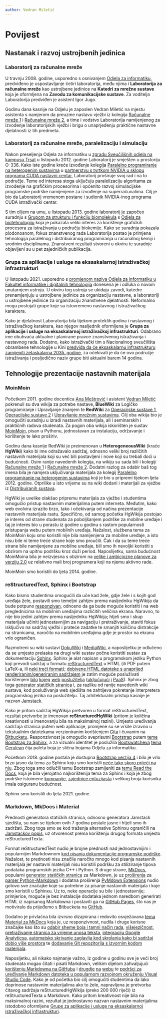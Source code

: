 ```yaml
---
author: Vedran Miletić
---
```


# Povijest

## Nastanak i razvoj ustrojbenih jedinica

### Laboratorij za računalne mreže

U travnju 2008. godine, usporedno s osnivanjem [Odjela za informatiku](https://www.inf.uniri.hr/), predviđeno je uspostavljanje četiri laboratorija, među njima i **Laboratorija za računalne mreže** kao ustrojbene jedinice na **Katedri za mrežne sustave** koja je oformljena na **Zavodu za komunikacijske sustave**. Za voditelja Laboratorija predviđen je asistent Igor Jugo.

Godinu dana kasnije na Odjelu je zaposlen Vedran Miletić na mjestu asistenta s namjerom da preuzme nastavu vježbi iz kolegija [Računalne mreže 1](nastava/kolegiji/RM1.md) i [Računalne mreže 2](nastava/kolegiji/RM2.md), a time i vodstvo Laboratorija namijenjenog za izvođenje laboratorijskih vježbi i brigu o unaprjeđenju praktične nastavne djelatnosti iz tih predmeta.

### Laboratorij za računalne mreže, paralelizaciju i simulaciju

Nakon preseljenja Odjela za informatiku u [zgradu Sveučilišnih odjela na kampusu Trsat](https://www.rijeka.hr/gradska-uprava/gradski-projekti/realizirani-projekti/ostala-velika-ulaganja/kampus-sveucilista-u-rijeci/) u listopadu 2012. godine Laboratorij je smješten u prostoriju O-336. Kako iste godine kreće izvođenje kolegija [Paralelno programiranje na heterogenim sustavima](nastava/kolegiji/PPHS.md) u [partnerstvu s tvrtkom NVIDIA u sklopu programa CUDA nastavni centar](partnerstva-i-suradnje.md#obrazovni-centar-za-graficke-procesore-gpu-education-center-bivsi-cuda-nastavni-centar-cuda-teaching-center), Laboratorij proširuje svoj rad i na to područje. Teme od interesa stoga uključuju paralelizaciju algoritama za izvođenje na grafičkim procesorima i općenito razvoj simulacijske programske podrške namijenjene za izvođenje na superračunalima. Cilj je bio da Laboratorij vremenom postane i sudionik NVIDIA-inog programa CUDA istraživački centar.

S tim ciljem na umu, u listopadu 2013. godine laboratorij je započeo suradnju s [Grupom za strukturu i funkciju biomolekula](https://svedruziclab.github.io/) s [Odjela za biotehnologiju](https://www.biotech.uniri.hr/) koja je pokazala veliki interes za korištenje grafičkih procesora za istraživanja u području biokemije. Kako se suradnja pokazala plodonosnom, fokus znanstvenog rada Laboratorija postao je primjena tehnologija paralelnog i distribuiranog programiranja u računalnoj kemiji i srodnim disciplinama. Znanstveni rezultati stvoreni u okviru te suradnje objavljeni su u pet zajedničkih publikacija.

### Grupa za aplikacije i usluge na eksaskalarnoj istraživačkoj infrastrukturi

U listopadu 2021. usporedno s [promjenom naziva Odjela za informatiku u Fakultet informatike i digitalnih tehnologija](https://www.inf.uniri.hr/11-hr/naslovnica/915-odjel-za-informatiku-postaje-fakultet-informatike-i-digitalnih-tehnologija) donesena je i odluka o novom unutarnjem ustroju. U okviru tog ustroja se ukidaju zavodi, katedre prenamjenjuju u ustrojbene jedinice za organizaciju nastavne, a laboratoriji u ustrojbene jedinice za organizaciju znanstvene djelatnosti. Neformalno mogu postojati grupe koje su istovremeno nastavnog i istraživačkog karaktera.

Kako je djelatnost Laboratorija bila tijekom proteklih godina i nastavnog i istraživačkog karaktera, kao njegov nasljednik oformljena je **Grupa za aplikacije i usluge na eksaskalarnoj istraživačkoj infrastrukturi**. Odabrano ime obuhvaća aktualne i planirane pravce znanstvenog istraživanja i nastavnog rada. Dodatno, kako istraživački tim s Nacionalnog sveučilišta obrambene tehnologije u Kini [predviđa da će eksaskalarnu infrastrukturu zamijeniti zetaskalarna 2035. godine](https://www.hpcwire.com/2018/12/06/zettascale-by-2035/), za očekivati je da će ovo područje istraživanja i posljedično naziv grupe biti aktualni barem 14 godina.

## Tehnologije prezentacije nastavnih materijala

### MoinMoin

Početkom 2011. godine docentica [Ana Meštrović](https://www.inf.uniri.hr/~amestrovic/) i asistent [Vedran Miletić](https://www.inf.uniri.hr/~vmiletic/) pokrenuli su dva wikija za potrebe nastave, **BlueWiki** za Logičko programiranje i Upravljanje znanjem te **RedWiki** za [Operacijske sustave 1](nastava/kolegiji/OS1.md), [Operacijske sustave 2](nastava/kolegiji/OS2.md) i [Upravljanje mrežnim sustavima](nastava/kolegiji/UMS.md). Cilj oba wikija bio je omogućiti suradnju u izradi nastavnih materijala, ali i seminarskih i praktičnih radova studenata. Za pogon oba wikija iskorišten je sustav [MoinMoin](https://moinmo.in/), pisan u Pythonu, jednostavan za instalaciju, održavanje i korištenje te lako proširiv.

Godinu dana kasnije RedWiki je preimenovan u **HeterogeneousWiki** (kraće **HgWiki**) kako bi ime odražavalo sadržaj, odnosno veliki broj različitih nastavnih materijala koji su već bili postavljeni i nove koji su trebali doći u budućnosti. Osim ranije navedenih kolegija, na wikiju su sada bili i kolegiji [Računalne mreže 1](nastava/kolegiji/RM1.md) i [Računalne mreže 2](nastava/kolegiji/RM2.md). Dodatni razlog za odabir baš tog imena bila je namjera uključivanja materijala za kolegij [Paralelno programiranje na heterogenim sustavima](nastava/kolegiji/PPHS.md) koji je  bio u pripremi tijekom ljeta 2012. godine. Otprilike u isto vrijeme su na wiki dodani i materijali za vježbe iz [Distribuiranih sustava](nastava/kolegiji/DS.md).

HgWiki je uvelike olakšao pripremu materijala za vježbe i studentima omogućio pristup nastavnim materijalima putem interneta. Međutim, kako web evolvira izrazito brzo, tako i očekivanja od načina prezentacije nastavnih materijala rastu. Specifično, od samog početka HgWikija postojao je interes od strane studenata za poboljšanjem podrške za mobilne uređaje i taj je interes bio u porastu iz godine u godinu s rastom popularnosti pristupanja webu putem mobilnih uređaja. Nažalost, službena tema za MoinMoin koju smo koristili nije bila namijenjena za mobilne uređaje, a isto nisu bile ni teme treće strane koje smo proučili. Čak i da su teme treće strane bile namijenjene za mobilne uređaje, bili smo ih nevoljki koristiti s obzirom na upitnu podršku kroz duži period. Naposlijetku, sama budućnost MoinMoina bila je neizvjesna s obzirom na [velike i ambiciozne planove za verziju 2.0](https://moinmo.in/MoinMoin2.0) uz relativno mali broj programera koji na njemu aktivno rade.

MoinMoin smo koristili do ljeta 2014. godine.

### reStructuredText, Sphinx i Bootstrap

Kako bismo studentima omogućili da uče kad žele, gdje žele i s kojih god uređaja žele, postavili smo temeljni zahtjev prema nasljedniku HgWikija da bude potpuno [responzivan](https://en.wikipedia.org/wiki/Responsive_web_design), odnosno da ga bude moguće koristiti i na web preglednicima na mobilnim uređajima različitih veličina ekrana. Naravno, to nije bio jedini zahtjev prema nasljedniku HgWikija; htjeli smo i skup materijala učiniti jednostavnijim za navigaciju i pretraživanje, staviti fokus isključivo na sadržaj vježbi i prateće zadatke te smanjiti količinu distrakcije na stranicama, naročito na mobilnim uređajima gdje je prostor na ekranu vrlo ograničen.

Razmotreni su wiki sustavi [DokuWiki](https://www.dokuwiki.org/) i [MediaWiki](https://www.mediawiki.org/), a naposlijetku je odlučeno da se umjesto prelaska na drugi wiki sustav počne koristiti sustav za dokumentaciju [Sphinx](https://www.sphinx-doc.org/). Sphinx je alat napisan u programskom jeziku Python koji prevodi sadržaj u formatu [reStructuredText](https://docutils.sourceforge.io/rst.html) u HTML (ili PDF putem LaTeX-a, ili [neki treći format](https://www.sphinx-doc.org/en/master/usage/builders/index.html)); [dobivene HTML datoteke s unaprijed renderiranim/generiranim sadržajem](https://jamstack.org/glossary/pre-render/) je zatim moguće posluživati korištenjem [bilo](https://httpd.apache.org/) [kojeg](https://nginx.org/) [web](https://h2o.examp1e.net/) [poslužitelja](https://www.lighttpd.net/) ([uključujući](https://pages.github.com/) [i](https://www.netlify.com/) [PaaS](https://vercel.com/)). Sphinx je zbog toga [generator statičkih stranica](https://jamstack.org/glossary/ssg/) i, za razliku od ranije navedenih wiki sustava, kod posluživanja web sjedišta ne zahtijeva pokretanje interpretera programskog jezika na poslužitelju. Taj arhitekturalni pristup kasnije je nazvan [Jamstack](https://jamstack.org/).

Kako je pritom sadržaj HgWikija pretvoren u format reStructuredText, rezultat pretvorbe je imenovan **reStructuredHgWiki** (pritom je količina kreativnosti u imenovanju bila na maksimalnoj razini). Umjesto uređivanja sadržaja stranica putem web aplikacije, promjene su se vršile izravno u tekstualnim datotekama verzioniranim korištenjem [Gita](https://git-scm.com/) i čuvanim na [Bitbucketu](https://bitbucket.org/). Responzivnost je omogućio sveprisutni [Bootstrap](https://getbootstrap.com/) putem [teme Bootstrap za Sphinx](https://ryan-roemer.github.io/sphinx-bootstrap-theme/), a za vizualni identitet je poslužila [Bootswatcheva](https://bootswatch.com/) [tema Cerulean](https://bootswatch.com/cerulean/) čija paleta boja je slična bojama Odjela za informatiku.

Početkom 2018. godine postala je dostupna [Bootstrap verzija 4](https://getbootstrap.com/docs/4.0/) i bilo je vrlo brzo jasno da tema za Sphinx koju smo koristili [neće tako skoro prijeći na nju](https://github.com/ryan-roemer/sphinx-bootstrap-theme/issues/146). Zbog toga smo odlučili temu Bootstrap zamijeniti za [temu Read the Docs](https://sphinx-rtd-theme.readthedocs.io/), koja je bila vjerojatno najkorištenija tema za Sphinx i koja je zbog podrške istoimene [kompanije](https://readthedocs.com/), [zajednice entuzijasta](https://readthedocs.org/) i velikog broja korisnika imala osiguranu budućnost.

Sphinx smo koristili do ljeta 2021. godine.

### Markdown, MkDocs i Material

Prednosti generatora statičkih stranica, odnosno generatora Jamstack sjedišta, su nam se tijekom ovih 7 godina postale jasne i htjeli smo ih zadržati. Zbog toga smo se kod traženja alternative Sphinxu ograničili na [Jamstackov popis](https://jamstack.org/generators/), uz otvorenost prema korištenju drugog formata umjesto reStructuredTexta.

Format reStructuredText nudio je brojne prednosti nad jednostavnijim i popularnijim Markdownom [kod pisanja dokumentacije programske podrške](https://www.zverovich.net/2016/06/16/rst-vs-markdown.html). Nažalost, te prednosti nisu značile naročito mnogo kod pisanja nastavnih materijala jer nastavni materijali nisu koristili podršku za stiliziranje tipova podataka programskih jezika C++ i Python. S druge strane, [MkDocs](https://www.mkdocs.org/), popularni [generator statičkih stranica](https://jamstack.org/generators/) za Markdown, je uz [proširenja](https://python-markdown.github.io/extensions/) za [parser Python-Markdown](https://python-markdown.github.io/) i dodatna proširenja [PyMdown Extensions](https://facelessuser.github.io/pymdown-extensions/) nudio gotovo sve značajke koje su potrebne za pisanje nastavnih materijala i koje smo koristili u Sphinxu. Uz to, neke operacije su bile i jednostavnije; primjerice, moguće je bez instalacije dodataka jednom naredbom generirati HTML iz napisanog Markdowna i postaviti ga na [GitHub Pages](https://pages.github.com/), što nas je motiviralo da prijeđemo s Bitbucketa na [GitHub](https://github.com/).

Dodatno je privlačna bila izvrsno dizajnirana i redovito osvježavana [tema Material za MkDocs](https://squidfunk.github.io/mkdocs-material/) koja je, uz responzivnost, nudila i druge korisne značajke kao što su [odabir sheme boja i tamni način rada](https://squidfunk.github.io/mkdocs-material/setup/changing-the-colors/), [višejezičnost](https://squidfunk.github.io/mkdocs-material/setup/changing-the-language/), [pretraživanje stranica za vrijeme unosa teksta](https://squidfunk.github.io/mkdocs-material/setup/setting-up-site-search/), [integraciju Google Analyticsa](https://squidfunk.github.io/mkdocs-material/setup/setting-up-site-analytics/), [automatsko skrivanje zaglavlja kod skrolanja kako bi sadržaj dobio više prostora](https://squidfunk.github.io/mkdocs-material/setup/setting-up-the-header/) te [dodavanje Git repozitorija s izvornim kodom materijala](https://squidfunk.github.io/mkdocs-material/setup/adding-a-git-repository/).

Naposljetku, ali nikako najmanje važno, iz godine u godinu sve je veći broj studenata mogao čitati i pisati Markdown, velikim dijelom zahvaljujući [korištenju Markdowna na GitHubu](https://docs.github.com/en/github/writing-on-github/getting-started-with-writing-and-formatting-on-github/basic-writing-and-formatting-syntax) i [drugdje](https://www.reddit.com/) [na](https://stackexchange.com/) [webu](https://hackmd.io/) te [podršci za uređivanje Markdown datoteka u popularnom razvojnom okruženju Visual Studio Code](https://code.visualstudio.com/Docs/languages/markdown). Kako je od početka bio cilj omogućiti studentima da lako doprinose nastavnim materijalima ako to žele, napravljena je pretvorba čitavog sadržaja reStructuredHgWikija (preko 200 000 riječi) iz reStructuredTexta u Markdown. Kako pritom kreativnost nije bila na maksimalnoj razini, rezultat je jednostavno nazvan nastavnim materijalima istodobno oformljene [Grupe za aplikacije i usluge na eksaskalarnoj istraživačkoj infrastrukturi](index.md).
